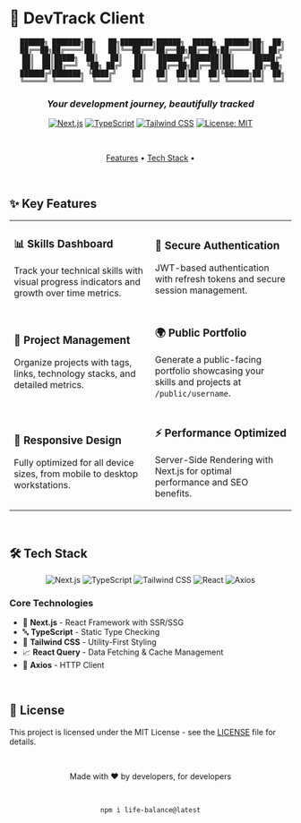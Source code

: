 # 🚀 DevTrack Client

<div align="center">

```
 ██████╗ ███████╗██╗   ██╗████████╗██████╗  █████╗  ██████╗██╗  ██╗
 ██╔══██╗██╔════╝██║   ██║╚══██╔══╝██╔══██╗██╔══██╗██╔════╝██║ ██╔╝
 ██║  ██║█████╗  ██║   ██║   ██║   ██████╔╝███████║██║     █████╔╝
 ██║  ██║██╔══╝  ╚██╗ ██╔╝   ██║   ██╔══██╗██╔══██║██║     ██╔═██╗
 ██████╔╝███████╗ ╚████╔╝    ██║   ██║  ██║██║  ██║╚██████╗██║  ██╗
 ╚═════╝ ╚══════╝  ╚═══╝     ╚═╝   ╚═╝  ╚═╝╚═╝  ╚═╝ ╚═════╝╚═╝  ╚═╝
```

### _Your development journey, beautifully tracked_

[![Next.js](https://img.shields.io/badge/Built%20with-Next.js-000000?style=for-the-badge&logo=next.js&logoColor=white)](https://nextjs.org/)
[![TypeScript](https://img.shields.io/badge/Powered%20by-TypeScript-3178C6?style=for-the-badge&logo=typescript&logoColor=white)](https://www.typescriptlang.org/)
[![Tailwind CSS](https://img.shields.io/badge/Styled%20with-Tailwind-38B2AC?style=for-the-badge&logo=tailwind-css&logoColor=white)](https://tailwindcss.com/)
[![License: MIT](https://img.shields.io/badge/License-MIT-yellow.svg?style=for-the-badge)](https://opensource.org/licenses/MIT)

<br/>

<p align="center">
  <a href="#-key-features">Features</a> •
  <a href="#-tech-stack">Tech Stack</a> •
</p>

</div>

<br/>

## ✨ Key Features

<table>
  <tr>
    <td width="50%">
      <h3>📊 Skills Dashboard</h3>
      <p>Track your technical skills with visual progress indicators and growth over time metrics.</p>
    </td>
    <td width="50%">
      <h3>🔐 Secure Authentication</h3>
      <p>JWT-based authentication with refresh tokens and secure session management.</p>
    </td>
  </tr>
  <tr>
    <td width="50%">
      <h3>📂 Project Management</h3>
      <p>Organize projects with tags, links, technology stacks, and detailed metrics.</p>
    </td>
    <td width="50%">
      <h3>🌍 Public Portfolio</h3>
      <p>Generate a public-facing portfolio showcasing your skills and projects at <code>/public/username</code>.</p>
    </td>
  </tr>
  <tr>
    <td width="50%">
      <h3>📱 Responsive Design</h3>
      <p>Fully optimized for all device sizes, from mobile to desktop workstations.</p>
    </td>
    <td width="50%">
      <h3>⚡ Performance Optimized</h3>
      <p>Server-Side Rendering with Next.js for optimal performance and SEO benefits.</p>
    </td>
  </tr>
</table>

<br/>

## 🛠 Tech Stack

<div align="center">

![Next.js](https://img.shields.io/badge/Next.js-black?style=for-the-badge&logo=next.js&logoColor=white)
![TypeScript](https://img.shields.io/badge/TypeScript-007ACC?style=for-the-badge&logo=typescript&logoColor=white)
![Tailwind CSS](https://img.shields.io/badge/Tailwind_CSS-38B2AC?style=for-the-badge&logo=tailwind-css&logoColor=white)
![React](https://img.shields.io/badge/React-20232A?style=for-the-badge&logo=react&logoColor=61DAFB)
![Axios](https://img.shields.io/badge/Axios-5A29E4?style=for-the-badge&logo=axios&logoColor=white)

</div>

<!-- ### Frontend Architecture

```
DevTrack Client
├── 📂 public/        # Static assets
├── 📂 src/
│   ├── 📂 components/  # Reusable UI components
│   ├── 📂 pages/       # Next.js pages and API routes
│   ├── 📂 hooks/       # Custom React hooks
│   ├── 📂 services/    # API services and interactions
│   ├── 📂 context/     # React context providers
│   ├── 📂 types/       # TypeScript type definitions
│   └── 📂 utils/       # Utility functions and helpers
└── 📂 styles/        # Global styles and Tailwind config
``` -->

### Core Technologies

- 🔄 **Next.js** - React Framework with SSR/SSG
- 🔤 **TypeScript** - Static Type Checking
- 🎨 **Tailwind CSS** - Utility-First Styling
- 📈 **React Query** - Data Fetching & Cache Management
- 🔗 **Axios** - HTTP Client

<br/>

## 📄 License

This project is licensed under the MIT License - see the [LICENSE](LICENSE) file for details.

<br/>

<div align="center">

Made with ❤️ by developers, for developers

<br/>

<code>npm i life-balance@latest</code>

</div>
